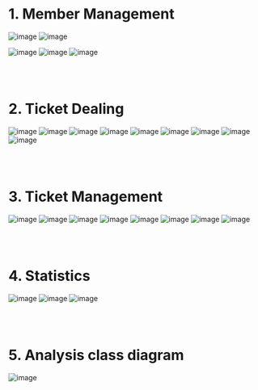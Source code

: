 # 1. Member Management
![image](https://user-images.githubusercontent.com/48278519/151779569-62ec6561-02e1-49b5-aa4c-90754dda484d.png)
![image](https://user-images.githubusercontent.com/48278519/151779571-ba5ffc3d-6188-48d5-87aa-a8e19b14089b.png)

![image](https://user-images.githubusercontent.com/48278519/151779612-54cb7768-2360-48cc-9770-ff8ad5f24e8e.png)
![image](https://user-images.githubusercontent.com/48278519/151779633-598ed38d-214e-459b-9eaf-2fbc1477cce1.png)
![image](https://user-images.githubusercontent.com/48278519/151779641-bded8336-dfae-4b51-8bdc-3dc5034aa253.png)

<br>
<br>

# 2. Ticket Dealing
![image](https://user-images.githubusercontent.com/48278519/151779744-2f0ad7e2-3fe4-45f8-a50d-b699986ac4a2.png)
![image](https://user-images.githubusercontent.com/48278519/151779751-b618d2e5-964a-4013-964b-3c06f98618cc.png)
![image](https://user-images.githubusercontent.com/48278519/151779760-30cde3d2-47c8-4145-891e-c19be7ee2a99.png)
![image](https://user-images.githubusercontent.com/48278519/151779766-373291df-88b5-438d-9b9a-6d2a145d4a9a.png)
![image](https://user-images.githubusercontent.com/48278519/151779777-29c8883a-a7d9-4b18-a361-b387cfcae574.png)
![image](https://user-images.githubusercontent.com/48278519/151779780-453db5f7-3f07-4738-ba07-e1c67ee621a8.png)
![image](https://user-images.githubusercontent.com/48278519/151779783-3fbec0c6-a5de-4b32-8ac8-3ab498fdd3dd.png)
![image](https://user-images.githubusercontent.com/48278519/151779792-6d24f7bd-4df2-410c-b710-5ecdeae8f58f.png)
![image](https://user-images.githubusercontent.com/48278519/151779811-ecfce61a-9d96-419e-9a75-2d0a21d08b93.png)

<br>
<br>

# 3. Ticket Management
![image](https://user-images.githubusercontent.com/48278519/151779851-948a736d-5972-4166-8fc7-3cc54420cd83.png)
![image](https://user-images.githubusercontent.com/48278519/151779858-5f63e5ec-6ff2-48a2-b4e1-281e42c5a819.png)
![image](https://user-images.githubusercontent.com/48278519/151779864-f9517f6d-f464-402f-a394-bd4373616aab.png)
![image](https://user-images.githubusercontent.com/48278519/151779889-aae062ed-bda4-48ba-beb9-44e267a88c00.png)
![image](https://user-images.githubusercontent.com/48278519/151779901-c500cf4f-f309-4bda-ae2a-537ce25d20c8.png)
![image](https://user-images.githubusercontent.com/48278519/151779910-6ea408e2-812c-41b6-87a0-3953ce8d1954.png)
![image](https://user-images.githubusercontent.com/48278519/151779917-5adff686-70c2-4a4b-9c0e-1e5fb8958164.png)
![image](https://user-images.githubusercontent.com/48278519/151779928-847888f0-cfab-4931-8df7-d4634c41d498.png)

<br>
<br>

# 4. Statistics
![image](https://user-images.githubusercontent.com/48278519/151779953-ca09efed-0e58-4ec6-8348-29e4c070e374.png)
![image](https://user-images.githubusercontent.com/48278519/151779964-b1b7d22c-ad0c-41ef-a16b-08d2ed0a86fb.png)
![image](https://user-images.githubusercontent.com/48278519/151779969-6728b10d-aab6-4898-b8bc-e1ada20637d8.png)


<br>
<br>

# 5. Analysis class diagram
![image](https://user-images.githubusercontent.com/48278519/151779998-57cb2d07-bd17-4111-bfe7-6eafdaf40ee5.png)

